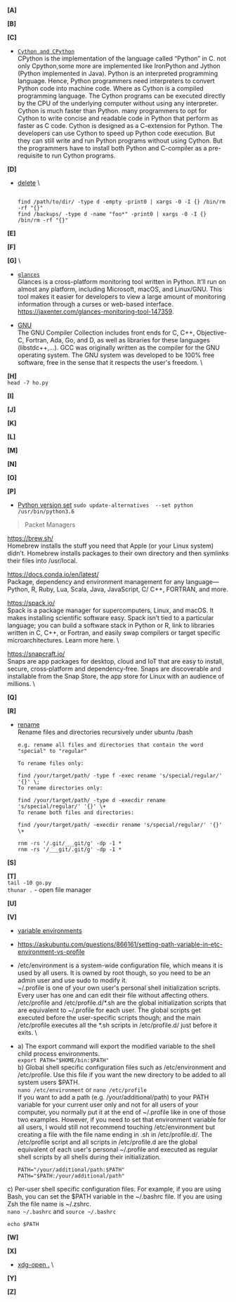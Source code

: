 **[A]**

**[B]**

**[C]**
- [`Cython and CPython`](https://www.tutorialspoint.com/what-is-the-difference-between-cython-and-cpython) \
  CPython is the implementation of the language called “Python” in C. not only Cpython,some more are implemented like IronPython and Jython (Python implemented in Java).
  Python is an interpreted programming language. Hence, Python programmers need interpreters to convert Python code into machine code. Where as Cython is a compiled programming language. The Cython programs can be executed directly by the CPU of the underlying computer without using any interpreter.
  Cython is much faster than Python. many programmers to opt for Cython to write concise and readable code in Python that perform as faster as C code.
  Cython is designed as a C-extension for Python. The developers can use Cython to speed up Python code execution. But they can still write and run Python programs without using Cython. But the programmers have to install both Python and C-compiler as a pre-requisite to run Cython programs.

**[D]**
- [delete](https://www.cyberciti.biz/faq/how-to-find-and-delete-directory-recursively-on-linux-or-unix-like-system/) \
  ```aidl
  
  find /path/to/dir/ -type d -empty -print0 | xargs -0 -I {} /bin/rm -rf "{}"
  find /backups/ -type d -name "foo*" -print0 | xargs -0 -I {} /bin/rm -rf "{}"
  ```

**[E]**

**[F]**

**[G]** \
- [`glances`](html#:~:text=Glances%20is%20a%20cross%2Dplatform,curses%20or%20web%2Dbased%20interface.) \
Glances is a cross-platform monitoring tool written in Python.  It’ll run on almost any platform, including Microsoft, macOS, and Linux/GNU. This tool makes it easier for developers to view a large amount of monitoring information through a curses or web-based interface.     
  https://jaxenter.com/glances-monitoring-tool-147359.

- [GNU](https://gcc.gnu.org/) \
  The GNU Compiler Collection includes front ends for C, C++, Objective-C, Fortran, Ada, Go, and D, as well as libraries for these languages (libstdc++,...). GCC was originally written as the compiler for the GNU operating system. The GNU system was developed to be 100% free software, free in the sense that it respects the user's freedom. \
  
**[H]** \
`head -7 ho.py`

**[I]**

**[J]**

**[K]**

**[L]**

**[M]**

**[N]**

**[O]**

**[P]**
- [Python version set](https://unix.stackexchange.com/questions/410579/change-the-python3-default-version-in-ubuntu) 
`sudo update-alternatives  --set python /usr/bin/python3.6`

> Packet Managers 
 
https://brew.sh/ \
Homebrew installs the stuff you need that Apple (or your Linux system) didn’t. Homebrew installs packages to their own directory and then symlinks their files into /usr/local.

https://docs.conda.io/en/latest/ \
Package, dependency and environment management for any language—Python, R, Ruby, Lua, Scala, Java, JavaScript, C/ C++, FORTRAN, and more.

https://spack.io/ \
Spack is a package manager for supercomputers, Linux, and macOS. It makes installing scientific software easy. Spack isn’t tied to a particular language; you can build a software stack in Python or R, link to libraries written in C, C++, or Fortran, and easily swap compilers or target specific microarchitectures. Learn more here. \

https://snapcraft.io/ \
Snaps are app packages for desktop, cloud and IoT that are easy to install, secure, cross‐platform and dependency‐free. Snaps are discoverable and installable from the Snap Store, the app store for Linux with an audience of millions. \

**[Q]**

**[R]**
- [rename](https://stackoverflow.com/questions/15012631/rename-files-and-directories-recursively-under-ubuntu-bash) \
  Rename files and directories recursively under ubuntu /bash
  ```
  e.g. rename all files and directories that contain the word "special" to "regular"
  
  To rename files only:
  
  find /your/target/path/ -type f -exec rename 's/special/regular/' '{}' \;
  To rename directories only:
  
  find /your/target/path/ -type d -execdir rename 's/special/regular/' '{}' \+
  To rename both files and directories:
  
  find /your/target/path/ -execdir rename 's/special/regular/' '{}' \+
  ```
  ```aidl
  rnm -rs '/.git/___git/g' -dp -1 *
  rnm -rs '/___git/.git/g' -dp -1 *
  ```
**[S]**

**[T]** \
`tail -10 go.py` \
`thunar .` - open file manager

**[U]**

**[V]**
- [variable environments](https://linuxize.com/post/how-to-add-directory-to-path-in-linux/) 

- https://askubuntu.com/questions/866161/setting-path-variable-in-etc-environment-vs-profile

- /etc/environment is a system-wide configuration file, which means it is used by all users. It is owned by root though, so you need to be an admin user and use sudo to modify it. \
 ~/.profile is one of your own user's personal shell initialization scripts. Every user has one and can edit their file without affecting others. \
 /etc/profile and /etc/profile.d/*.sh are the global initialization scripts that are equivalent to ~/.profile for each user. The global scripts get executed before the user-specific scripts though; and the main /etc/profile executes all the *.sh scripts in /etc/profile.d/ just before it exits. \


- a) The export command will export the modified variable to the shell child process environments. \
`export PATH="$HOME/bin:$PATH"` \
b) Global shell specific configuration files such as /etc/environment and /etc/profile. Use this file if you want the new directory to be added to all system users $PATH. \
`nano /etc/environment` or `nano /etc/profile`\
  If you want to add a path (e.g. /your/additional/path) to your PATH variable for your current user only and not for all users of your computer, you normally put it at the end of ~/.profile like in one of those two examples. However, if you need to set that environment variable for all users, I would still not recommend touching /etc/environment but creating a file with the file name ending in .sh in /etc/profile.d/. The /etc/profile script and all scripts in /etc/profile.d are the global equivalent of each user's personal ~/.profile and executed as regular shell scripts by all shells during their initialization.
  ```
  PATH="/your/additional/path:$PATH"
  PATH="$PATH:/your/additional/path"
  ``` 
c) Per-user shell specific configuration files. For example, if you are using Bash, you can set the $PATH variable in the ~/.bashrc file. If you are using Zsh the file name is ~/.zshrc. \
  `nano ~/.bashrc` and `source ~/.bashrc`

`echo $PATH`

**[W]**

**[X]**
- [xdg-open .](https://www.geeksforgeeks.org/xdg-open-command-in-linux-with-examples/) \

**[Y]**

**[Z]**